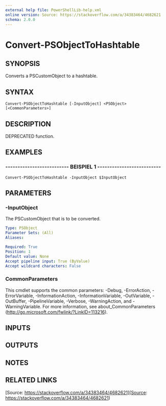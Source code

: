 ```yaml
---
external help file: PowerShellLib-help.xml
online version: Source: https://stackoverflow.com/a/34383464/4682621
schema: 2.0.0
---
```


# Convert-PSObjectToHashtable

## SYNOPSIS
Converts a PSCustomObject to a hashtable.

## SYNTAX

```
Convert-PSObjectToHashtable [-InputObject] <PSObject> [<CommonParameters>]
```

## DESCRIPTION
DEPRECATED function.

## EXAMPLES

### -------------------------- BEISPIEL 1 --------------------------
```
Convert-PSObjectToHashtable -InputObject $InputObject
```

## PARAMETERS

### -InputObject
The PSCustomObject that is to be converted.

```yaml
Type: PSObject
Parameter Sets: (All)
Aliases: 

Required: True
Position: 1
Default value: None
Accept pipeline input: True (ByValue)
Accept wildcard characters: False
```

### CommonParameters
This cmdlet supports the common parameters: -Debug, -ErrorAction, -ErrorVariable, -InformationAction, -InformationVariable, -OutVariable, -OutBuffer, -PipelineVariable, -Verbose, -WarningAction, and -WarningVariable. For more information, see about_CommonParameters (http://go.microsoft.com/fwlink/?LinkID=113216).

## INPUTS

## OUTPUTS

## NOTES

## RELATED LINKS

[Source: https://stackoverflow.com/a/34383464/4682621](Source: https://stackoverflow.com/a/34383464/4682621)

